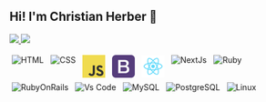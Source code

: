 ## Hi! I'm Christian Herber 👋

<div>
 <a href="https://www.linkedin.com/in/christianherbersantos/">
  <img height="180em" src="https://github-readme-stats.vercel.app/api?username=ChristianHerber&show_icons=true&theme=material-palenight&include_all_commits=true&count_private=true&hide_border=true" />
  <img height="180em" src="https://github-readme-stats.vercel.app/api/top-langs/?username=ChristianHerber&layout=compact&langs_count=16&theme=material-palenight&hide_border=true" />
  </a>
</div>
  
<p></p>

<p>
<img src="https://cdn.jsdelivr.net/gh/devicons/devicon/icons/html5/html5-original.svg" alt="HTML" height="40" style="vertical-align:top; margin:4px">
<img src="https://cdn.jsdelivr.net/gh/devicons/devicon/icons/css3/css3-original.svg" alt="CSS" height="40" style="vertical-align:top; margin:4px">
<img src="https://raw.githubusercontent.com/github/explore/80688e429a7d4ef2fca1e82350fe8e3517d3494d/topics/javascript/javascript.png" alt="Javascript" height="40" style="vertical-align:top; margin:4px">
<img src="https://raw.githubusercontent.com/github/explore/80688e429a7d4ef2fca1e82350fe8e3517d3494d/topics/bootstrap/bootstrap.png" alt="Javascript" height="40" style="vertical-align:top; margin:4px">
<img src="https://raw.githubusercontent.com/github/explore/80688e429a7d4ef2fca1e82350fe8e3517d3494d/topics/react/react.png" alt="Javascript" height="40" style="vertical-align:top; margin:4px">
<img src="https://cdn.jsdelivr.net/gh/devicons/devicon/icons/nextjs/nextjs-original.svg" alt="NextJs" height="40" style="vertical-align:top; margin:4px">
<img src="https://cdn.jsdelivr.net/gh/devicons/devicon/icons/ruby/ruby-original.svg" alt="Ruby" height="40" style="vertical-align:top; margin:4px">
<img src="https://cdn.jsdelivr.net/gh/devicons/devicon/icons/rails/rails-original-wordmark.svg" alt="RubyOnRails" height="40" style="vertical-align:top; margin:4px">
<img src="https://cdn.jsdelivr.net/gh/devicons/devicon/icons/vscode/vscode-original.svg" alt="Vs Code" height="40" style="vertical-align:top; margin:4px">
<img src="https://cdn.jsdelivr.net/gh/devicons/devicon/icons/mysql/mysql-original.svg" alt="MySQL" height="40" style="vertical-align:top; margin:4px">
<img src="https://cdn.jsdelivr.net/gh/devicons/devicon/icons/postgresql/postgresql-original.svg" alt="PostgreSQL" height="40" style="vertical-align:top; margin:4px">
<img src="https://cdn.jsdelivr.net/gh/devicons/devicon/icons/linux/linux-original.svg" alt="Linux" height="40" style="vertical-align:top; margin:4px">
</p>
